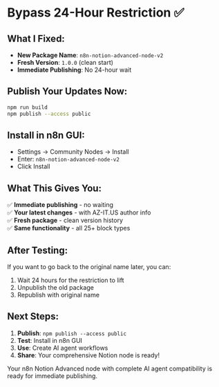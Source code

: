 # Bypass 24-Hour Restriction ✅

## What I Fixed:
- **New Package Name**: `n8n-notion-advanced-node-v2` 
- **Fresh Version**: `1.0.0` (clean start)
- **Immediate Publishing**: No 24-hour wait

## Publish Your Updates Now:
```bash
npm run build
npm publish --access public
```

## Install in n8n GUI:
- Settings → Community Nodes → Install
- Enter: `n8n-notion-advanced-node-v2`
- Click Install

## What This Gives You:
✅ **Immediate publishing** - no waiting  
✅ **Your latest changes** - with AZ-IT.US author info  
✅ **Fresh package** - clean version history  
✅ **Same functionality** - all 25+ block types  

## After Testing:
If you want to go back to the original name later, you can:
1. Wait 24 hours for the restriction to lift
2. Unpublish the old package
3. Republish with original name

## Next Steps:
1. **Publish**: `npm publish --access public`
2. **Test**: Install in n8n GUI
3. **Use**: Create AI agent workflows
4. **Share**: Your comprehensive Notion node is ready!

Your n8n Notion Advanced node with complete AI agent compatibility is ready for immediate publishing.